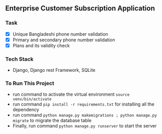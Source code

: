 ## Enterprise Customer Subscription Application

###  Task
- [X] Unique Bangladeshi phone number validation
- [X] Primary and secondary phone number validation
- [X] Plans and its validity check
### Tech Stack
- Django, Django rest Framework, SQLite

### To Run This Project
- run command to activate the virtual environment `source venv/bin/activate`
- run command `pip install -r requirements.txt` for installing all the dependency
- run command `python manage.py makemigrations ; python manage.py migrate` to migrate the database table
- Finally, run command `python manage.py runserver` to start the server